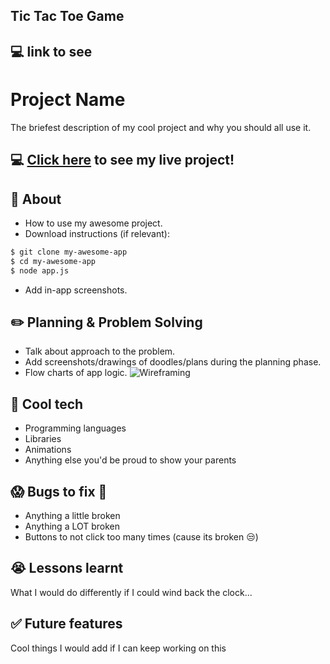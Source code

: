 ## Tic Tac Toe Game

## :computer: link to see

# Project Name
The briefest description of my cool project and why you should all use it.

## :computer: [Click here](#) to see my live project!

## :page_facing_up: About
- How to use my awesome project.
- Download instructions (if relevant):
```zsh
$ git clone my-awesome-app
$ cd my-awesome-app
$ node app.js
```
- Add in-app screenshots.

## :pencil2: Planning & Problem Solving
- Talk about approach to the problem.
- Add screenshots/drawings of doodles/plans during the planning phase.
- Flow charts of app logic.
![Wireframing](https://images.unsplash.com/photo-1581291518633-83b4ebd1d83e?ixlib=rb-1.2.1&ixid=MnwxMjA3fDB8MHxwaG90by1wYWdlfHx8fGVufDB8fHx8&auto=format&fit=crop&w=1170&q=80)

## :rocket: Cool tech
- Programming languages
- Libraries
- Animations
- Anything else you'd be proud to show your parents

## :scream: Bugs to fix :poop:
- Anything a little broken
- Anything a LOT broken
- Buttons to not click too many times (cause its broken :unamused:)

## :sob: Lessons learnt
What I would do differently if I could wind back the clock...

## :white_check_mark: Future features
Cool things I would add if I can keep working on this
